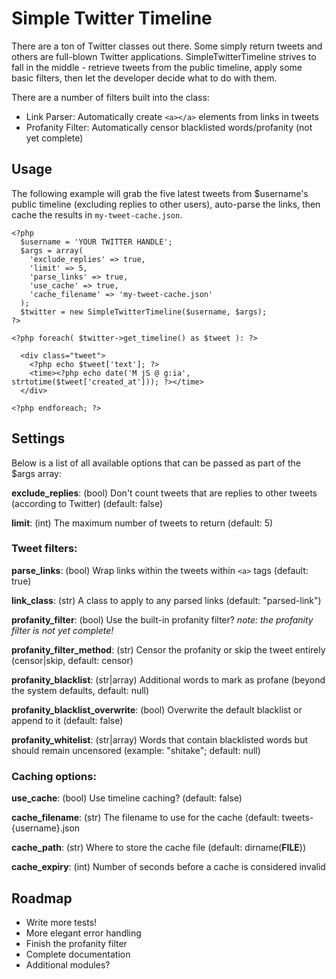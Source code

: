 # Simple Twitter Timeline

There are a ton of Twitter classes out there. Some simply return tweets and others are full-blown Twitter applications. SimpleTwitterTimeline strives to fall in the middle - retrieve tweets from the public timeline, apply some basic filters, then let the developer decide what to do with them.

There are a number of filters built into the class:

* Link Parser: Automatically create `<a></a>` elements from links in tweets
* Profanity Filter: Automatically censor blacklisted words/profanity (not yet complete)

## Usage

The following example will grab the five latest tweets from $username's public timeline (excluding replies to other users), auto-parse the links, then cache the results in `my-tweet-cache.json`.

    <?php
      $username = 'YOUR TWITTER HANDLE';
      $args = array(
        'exclude_replies' => true,
        'limit' => 5,
        'parse_links' => true,
        'use_cache' => true,
        'cache_filename' => 'my-tweet-cache.json'
      );
      $twitter = new SimpleTwitterTimeline($username, $args);
    ?>

    <?php foreach( $twitter->get_timeline() as $tweet ): ?>

      <div class="tweet">
        <?php echo $tweet['text']; ?>
        <time><?php echo date('M jS @ g:ia', strtotime($tweet['created_at'])); ?></time>
      </div>

    <?php endforeach; ?>

## Settings

Below is a list of all available options that can be passed as part of the $args array:

**exclude_replies**: (bool) Don't count tweets that are replies to other tweets (according to Twitter) (default: false)

**limit**: (int) The maximum number of tweets to return (default: 5)

### Tweet filters:

**parse_links**: (bool) Wrap links within the tweets within `<a>` tags (default: true)

**link_class**: (str) A class to apply to any parsed links (default: "parsed-link")

**profanity_filter**: (bool) Use the built-in profanity filter? *note: the profanity filter is not yet complete!*

**profanity_filter_method**: (str) Censor the profanity or skip the tweet entirely (censor|skip, default: censor)

**profanity_blacklist**: (str|array) Additional words to mark as profane (beyond the system defaults, default: null)

**profanity_blacklist_overwrite**: (bool) Overwrite the default blacklist or append to it (default: false)

**profanity_whitelist**: (str|array) Words that contain blacklisted words but should remain uncensored (example: "shitake"; default: null)

### Caching options:

**use_cache**: (bool) Use timeline caching? (default: false)

**cache_filename**: (str) The filename to use for the cache (default: tweets-{username}.json

**cache_path**: (str) Where to store the cache file (default: dirname(__FILE__))

**cache_expiry**: (int) Number of seconds before a cache is considered invalid

## Roadmap

* Write more tests!
* More elegant error handling
* Finish the profanity filter
* Complete documentation
* Additional modules?